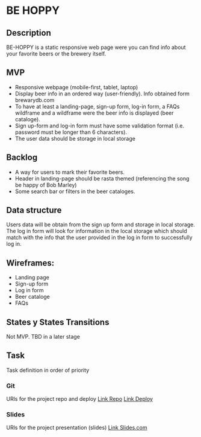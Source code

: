 # BE HOPPY

## Description
BE-HOPPY is a static responsive web page were you can find info about your favorite beers or the brewery itself.  


## MVP
- Responsive webpage (mobile-first, tablet, laptop)
- Display beer info in an ordered way (user-friendly). Info obtained form brewarydb.com
- To have at least a landing-page, sign-up form, log-in form, a FAQs wildframe and a wildframe were the beer info is displayed (beer cataloge). 
- Sign up-form and log-in form must have some validation format (i.e. password must be longer than 6 characters).
- The user data should be storage in local storage


## Backlog
- A way for users to mark their favorite beers. 
- Header in landing-page should be rasta themed (referencing the song be happy of Bob Marley)
- Some search bar or filters in the beer cataloges.

## Data structure
Users data will be obtain from the sign up form and storage in local storage. The log in form will look for information in the local storage which should match with the info that the user provided in the log in form to successfully log in.


## Wireframes: 
- Landing page
- Sign-up form
- Log in form
- Beer cataloge
- FAQs


## States y States Transitions
Not MVP. TBD in a later stage


## Task
Task definition in order of priority


### Git
URls for the project repo and deploy
[Link Repo](http://github.com)
[Link Deploy](http://github.com)


### Slides
URls for the project presentation (slides)
[Link Slides.com](http://slides.com)
